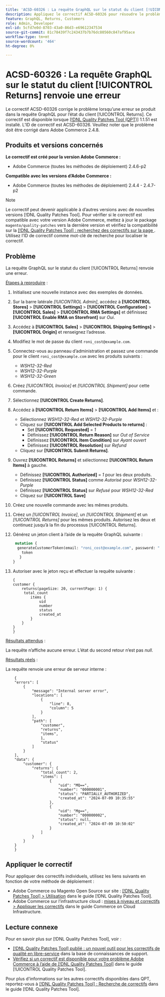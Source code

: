 ```yaml
---
title: 'ACSD-60326 : La requête GraphQL sur le statut du client [!UICONTROL Returns] renvoie une erreur'
description: Appliquez le correctif ACSD-60326 pour résoudre le problème Adobe Commerce en raison duquel une erreur se produit dans la requête GraphQL pour l’état du client [!UICONTROL Returns].
feature: GraphQL, Returns, Customers
role: Admin, Developer
exl-id: 5cfd7e0d-8703-43a0-86d3-e69612347534
source-git-commit: 81c78439f7c243437b7b76dc80560c847af95ace
workflow-type: tm+mt
source-wordcount: '464'
ht-degree: 0%

---
```


# ACSD-60326 : La requête GraphQL sur le statut du client [!UICONTROL Returns] renvoie une erreur

Le correctif ACSD-60326 corrige le problème lorsqu’une erreur se produit dans la requête GraphQL pour l’état du client [!UICONTROL Returns]. Ce correctif est disponible lorsque [[!DNL Quality Patches Tool (QPT)]](https://experienceleague.adobe.com/en/docs/commerce-knowledge-base/kb/announcements/commerce-announcements/magento-quality-patches-released-new-tool-to-self-serve-quality-patches) 1.1.51 est installé. L’ID de correctif est ACSD-60326. Veuillez noter que le problème doit être corrigé dans Adobe Commerce 2.4.8.

## Produits et versions concernés

**Le correctif est créé pour la version Adobe Commerce :**

* Adobe Commerce (toutes les méthodes de déploiement) 2.4.6-p2

**Compatible avec les versions d’Adobe Commerce :**

* Adobe Commerce (toutes les méthodes de déploiement) 2.4.4 - 2.4.7-p2

>[!NOTE]
>
>Le correctif peut devenir applicable à d’autres versions avec de nouvelles versions [!DNL Quality Patches Tool]. Pour vérifier si le correctif est compatible avec votre version Adobe Commerce, mettez à jour le package `magento/quality-patches` vers la dernière version et vérifiez la compatibilité sur la [[!DNL Quality Patches Tool] : recherchez des correctifs sur la page ](https://experienceleague.adobe.com/tools/commerce-quality-patches/index.html). Utilisez l’ID de correctif comme mot-clé de recherche pour localiser le correctif.

## Problème

La requête GraphQL sur le statut du client [!UICONTROL Returns] renvoie une erreur.

<u>Étapes à reproduire</u> :

1. Initialisez une nouvelle instance avec des exemples de données.
1. Sur la barre latérale *[!UICONTROL Admin]*, accédez à **[!UICONTROL Stores]** > **[!UICONTROL Settings]** > **[!UICONTROL Configuration]** > **[!UICONTROL Sales]** > **[!UICONTROL RMA Settings]** et définissez **[!UICONTROL Enable RMA on Storefront]** sur *Oui*.
1. Accédez à **[!UICONTROL Sales]** > **[!UICONTROL Shipping Settings]** > **[!UICONTROL Origin]** et renseignez l’adresse.
1. Modifiez le mot de passe du client `roni_cost@example.com`.
1. Connectez-vous au panneau d’administration et passez une commande pour le client `roni_cost@example.com` avec les produits suivants :
   * *WSH12-32-Red*
   * *WSH12-32-Purple*
   * *WSH12-32-Green*
1. Créez *[!UICONTROL Invoice]* et *[!UICONTROL Shipment]* pour cette commande.
1. Sélectionnez **[!UICONTROL Create Returns]**.
1. Accédez à **[!UICONTROL Return Items]** > **[!UICONTROL Add Items]** et :
   * Sélectionnez *WSH12-32-Red* et *WSH12-32-Purple*
   * Cliquez sur **[!UICONTROL Add Selected Products to returns]** :
      * Set **[!UICONTROL Requested]** = *1*
      * Définissez **[!UICONTROL Return Reason]** sur *Out of Service*
      * Définissez **[!UICONTROL Item Condition]** sur *Ayant ouvert*
      * Définissez **[!UICONTROL Resolution]** sur *Refund*
   * Cliquez sur **[!UICONTROL Submit Returns]**.
1. Ouvrez **[!UICONTROL Returns]** et sélectionnez **[!UICONTROL Return Items]** à gauche.
   * Définissez **[!UICONTROL Authorized]** = *1* pour les deux produits.
   * Définissez **[!UICONTROL Status]** comme *Autorisé* pour *WSH12-32-Purple*
   * Définissez **[!UICONTROL Status]** sur *Refusé* pour *WSH12-32-Red*
   * Cliquez sur **[!UICONTROL Save]**
1. Créez une nouvelle commande avec les mêmes produits.
1. Créez un *[!UICONTROL Invoice]*, un *[!UICONTROL Shipment]* et un *[!UICONTROL Returns]* pour les mêmes produits. Autorisez les deux et continuez jusqu’à la fin du processus [!UICONTROL Returns].
1. Générez un jeton client à l’aide de la requête GraphQL suivante :

   ```GraphQL
    mutation {
     generateCustomerToken(email: "roni_cost@example.com", password: "password") {
       token
      }
   }
   ```

1. Autoriser avec le jeton reçu et effectuer la requête suivante :

   ```
   {
   customer {
       returns(pageSize: 20, currentPage: 1) {
        total_count
           items {
               uid
               number
               status
               created_at
           }
       }
   }
   }
   ```

<u>Résultats attendus</u> :

La requête n’affiche aucune erreur. L’état du second retour n’est pas *null*.

<u>Résultats réels</u> :

La requête renvoie une erreur de serveur interne :

```
    {
    "errors": [
        {
            "message": "Internal server error",
            "locations": [
                {
                    "line": 8,
                    "column": 5
                }
            ],
            "path": [
                "customer",
                "returns",
                "items",
                1,
                "status"
            ]
        }
    ],
    "data": {
        "customer": {
            "returns": {
                "total_count": 2,
                "items": [
                    {
                        "uid": "MQ==",
                        "number": "000000001",
                        "status": "PARTIALLY_AUTHORIZED",
                        "created_at": "2024-07-09 10:35:55"
                    },
                    {
                        "uid": "Mg==",
                        "number": "000000002",
                        "status": null,
                        "created_at": "2024-07-09 10:50:02"
                    }
                ]
            }
        }
    }
    } 
```

## Appliquer le correctif

Pour appliquer des correctifs individuels, utilisez les liens suivants en fonction de votre méthode de déploiement :

* Adobe Commerce ou Magento Open Source sur site : [[!DNL Quality Patches Tool] > Utilisation](/help/tools/quality-patches-tool/usage.md) dans le guide [!DNL Quality Patches Tool].
* Adobe Commerce sur l’infrastructure cloud : [mises à niveau et correctifs > Appliquer les correctifs](https://experienceleague.adobe.com/docs/commerce-cloud-service/user-guide/develop/upgrade/apply-patches.html) dans le guide Commerce on Cloud Infrastructure.

## Lecture connexe

Pour en savoir plus sur [!DNL Quality Patches Tool], voir :

* [[!DNL Quality Patches Tool] publié : un nouvel outil pour les correctifs de qualité en libre-service](https://experienceleague.adobe.com/en/docs/commerce-knowledge-base/kb/announcements/commerce-announcements/magento-quality-patches-released-new-tool-to-self-serve-quality-patches) dans la base de connaissances de support.
* [Vérifiez si un correctif est disponible pour votre problème Adobe Commerce à l’aide de  [!DNL Quality Patches Tool]](/help/tools/quality-patches-tool/patches-available-in-qpt/check-patch-for-magento-issue-with-magento-quality-patches.md) dans le guide [!UICONTROL Quality Patches Tool].

Pour plus d&#39;informations sur les autres correctifs disponibles dans QPT, reportez-vous à [[!DNL Quality Patches Tool] : Recherche de correctifs](https://experienceleague.adobe.com/tools/commerce-quality-patches/index.html) dans le guide [!DNL Quality Patches Tool].
